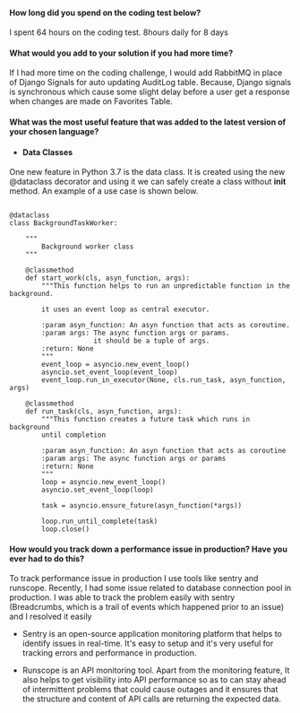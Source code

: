 #### How long did you spend on the coding test below?
 I spent 64 hours on the coding test. 8hours daily for 8 days

#### What would you add to your solution if you had more time?

If I had more time on the coding challenge, I would add RabbitMQ in place of Django Signals for auto updating AuditLog table.
Because, Django signals is synchronous which cause some slight delay before a user get a response when changes are made on Favorites Table.  

#### What was the most useful feature that was added to the latest version of your chosen language? 

- #### Data Classes

One new feature in Python 3.7 is the data class. It is created using the new @dataclass decorator and using it we can safely create a class without __init__ method.
An example of a use case is shown below.

```import asyncio

@dataclass
class BackgroundTaskWorker:

    """
        Background worker class
    """

    @classmethod
    def start_work(cls, asyn_function, args):
        """This function helps to run an unpredictable function in the background.

        it uses an event loop as central executor.

        :param asyn_function: An asyn function that acts as coroutine.
        :param args: The async function args or params.
                     it should be a tuple of args.
        :return: None
        """
        event_loop = asyncio.new_event_loop()
        asyncio.set_event_loop(event_loop)
        event_loop.run_in_executor(None, cls.run_task, asyn_function, args)

    @classmethod
    def run_task(cls, asyn_function, args):
        """This function creates a future task which runs in background
        until completion

        :param asyn_function: An asyn function that acts as coroutine
        :param args: The async function args or params
        :return: None
        """
        loop = asyncio.new_event_loop()
        asyncio.set_event_loop(loop)

        task = asyncio.ensure_future(asyn_function(*args))

        loop.run_until_complete(task)
        loop.close()
```

#### How would you track down a performance issue in production? Have you ever had to do this?
To track performance issue in production I use tools like sentry and runscope. Recently, I had some issue related to database 
connection pool in production. I was able to track the problem easily with 
sentry (Breadcrumbs, which is a trail of events which happened prior to an issue) and I resolved it easily


- Sentry is an open-source application monitoring platform that helps to identify issues in real-time. 
It's easy to setup and it's very useful for tracking errors and performance in production.

- Runscope is an API monitoring tool. Apart from the monitoring feature, It also helps to get visibility into API performance 
so as to can stay ahead of intermittent problems that could cause outages and it ensures that the structure and content of API calls 
are returning the expected data.
